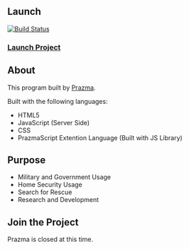 ## Launch
[![Build Status](https://travis-ci.org/DamonOehlman/ccv.js.png?branch=master)](https://prazma.github.io/scanar/program.html)

### [Launch Project](https://prazma.github.io/scanar/program.html)

## About
This program built by [Prazma](https://prazma.github.io).

Built with the following languages:
* HTML5
* JavaScript (Server Side)
* CSS
* PrazmaScript Extention Language (Built with JS Library)

## Purpose
* Military and Government Usage
* Home Security Usage
* Search for Rescue
* Research and Development

## Join the Project
Prazma is closed at this time.
